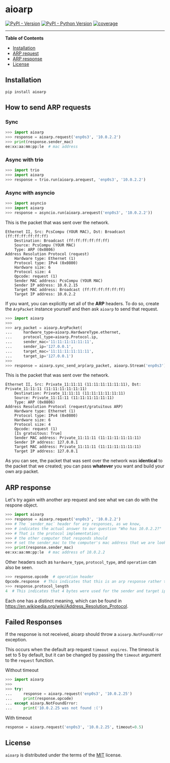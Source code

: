 # aioarp

[![PyPI - Version](https://img.shields.io/pypi/v/aioarp.svg)](https://pypi.org/project/aioarp)
[![PyPI - Python Version](https://img.shields.io/pypi/pyversions/aioarp.svg)](https://pypi.org/project/aioarp)
[![coverage](https://img.shields.io/codecov/c/github/karosis88/aioarp/master)](https://app.codecov.io/gh/karosis88/aioarp)

-----

**Table of Contents**

- [Installation](#installation)
- [ARP request](#sending-arp-requests)
- [ARP response](#arp-response)
- [License](#license)

## Installation

```console
pip install aioarp
```

## How to send ARP requests

### Sync
```python
>>> import aioarp
>>> response = aioarp.request('enp0s3', '10.0.2.2')
>>> print(response.sender_mac)
ee:xx:aa:mm:pp:le  # mac address
```

### Async with trio
```python
>>> import trio
>>> import aioarp
>>> response = trio.run(aioarp.arequest, 'enp0s3', '10.0.2.2')
```
### Async with asyncio
```python
>>> import asyncio
>>> import aioarp
>>> response = asyncio.run(aioarp.arequest('enp0s3', '10.0.2.2'))
```

This is the packet that was sent over the network.
```
Ethernet II, Src: PcsCompu (YOUR MAC), Dst: Broadcast (ff:ff:ff:ff:ff:ff)
    Destination: Broadcast (ff:ff:ff:ff:ff:ff)
    Source: PcsCompu (YOUR MAC)
    Type: ARP (0x0806)
Address Resolution Protocol (request)
    Hardware type: Ethernet (1)
    Protocol type: IPv4 (0x0800)
    Hardware size: 6
    Protocol size: 4
    Opcode: request (1)
    Sender MAC address: PcsCompu (YOUR MAC)
    Sender IP address: 10.0.2.15
    Target MAC address: Broadcast (ff:ff:ff:ff:ff:ff)
    Target IP address: 10.0.2.2
```

If you want, you can explicitly set all of the **ARP** headers. To do so, create the `ArpPacket` instance yourself and then ask `aioarp` to send that request.

```python
>>> import aioarp
>>>
>>> arp_packet = aioarp.ArpPacket(
...     hardware_type=aioarp.HardwareType.ethernet,
...     protocol_type=aioarp.Protocol.ip,
...     sender_mac='11:11:11:11:11:11',
...     sender_ip='127.0.0.1',
...     target_mac='11:11:11:11:11:11',
...     target_ip='127.0.0.1')
>>>
>>> response = aioarp.sync_send_arp(arp_packet, aioarp.Stream('enp0s3'))
```

This is the packet that was sent over the network.

```
Ethernet II, Src: Private_11:11:11 (11:11:11:11:11:11), Dst: Private_11:11:11 (11:11:11:11:11:11)
    Destination: Private_11:11:11 (11:11:11:11:11:11)
    Source: Private_11:11:11 (11:11:11:11:11:11)
    Type: ARP (0x0806)
Address Resolution Protocol (request/gratuitous ARP)
    Hardware type: Ethernet (1)
    Protocol type: IPv4 (0x0800)
    Hardware size: 6
    Protocol size: 4
    Opcode: request (1)
    [Is gratuitous: True]
    Sender MAC address: Private_11:11:11 (11:11:11:11:11:11)
    Sender IP address: 127.0.0.1
    Target MAC address: Private_11:11:11 (11:11:11:11:11:11)
    Target IP address: 127.0.0.1
```

As you can see, the packet that was sent over the network was **identical** to
the packet that we created; you can pass **whatever** you want and build your own arp packet.

## ARP response

Let's try again with another arp request and see what we can do with the respone object.

```python
>>> import aioarp
>>> response = aioarp.request('enp0s3', '10.0.2.2')
>>> # The `sender_mac` header for arp responses, as we know, 
>>> # indicates the actual answer to our question "Who has 10.0.2.2?" 
>>> # That is the protocol implementation; 
>>> # the other computer that responds should 
>>> # set the sender_mac to the computer's mac address that we are looking for.
>>> print(response.sender_mac)
ee:xx:aa:mm:pp:le  # mac address of 10.0.2.2
```

Other headers such as `hardware_type`, `protocol_type`, and `operation` can also be seen. 

```python
>>> response.opcode  # operation header
Opcode.response  # This indicates that this is an arp response rather than a request.
>>> response.protocol_length
4  # This indicates that 4 bytes were used for the sender and target ips because we used ipv4, which is actually 4 bytes.
```
Each one has a distinct meaning, which can be found in https://en.wikipedia.org/wiki/Address_Resolution_Protocol.

## Failed Responses

If the response is not received, aioarp should throw a `aioarp.NotFoundError` exception. 

This occurs when the default arp request `timeout expires`. The timeout is set to 5 by default, but it can be changed by passing the `timeout` argument to the `request` function.

Without timeout
```python
>>> import aioarp
>>>
>>> try:
...     response = aioarp.request('enp0s3', '10.0.2.25')
...     print(response.opcode)
... except aioarp.NotFoundError:
...     print('10.0.2.25 was not found :(')

```
With timeout
```python
response = aioarp.request('enp0s3', '10.0.2.25', timeout=0.5)
```

## License

`aioarp` is distributed under the terms of the [MIT](https://spdx.org/licenses/MIT.html) license.

